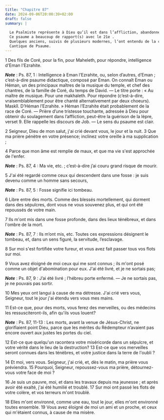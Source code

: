 ```yaml
---
title: "Chapitre 87"
date: 2024-09-06T20:00:39+02:00
draft: false
summary: |
  
  Le Psalmiste représente à Dieu qu’il est dans l’affliction, abandonné de ses amis et de ses proches, mais, en exposant ses souffrances, il peint Jésus-Christ dans sa Passion et dans l’abandonnement où ses Apôtres devaient le laisser.
  Ce psaume a beaucoup de rapport(s) avec le 21e .
  Quelques anciens, suivis de plusieurs modernes, l’ont entendu de la captivité de Babylone ; d’autres, de David persécuté par Absalom ; d’autres, enfin, de Jérémie jeté dans un cachot et abandonné des siens.
  Cantique de Psaume.
---
```



1 Des fils de Coré, pour la fin, pour Maheleth, pour répondre, intelligence d'Eman l'Ezrahite.

***Note*** :  Ps. 87, 1 : Intelligence à Eman l’Ezrahite, ou, selon d’autres, d’Eman ; c’est-à-dire psaume didactique, composé par Eman. On connaît Eman ou Héman, un des principaux maîtres de la musique du temple, et chef des chantres, de la famille de Coré, du temps de David. ― Le titre porte : « Au maître de musique. Pour une makhaleth. Pour répondre (c’est-à-dire, vraisemblablement pour être chanté alternativement par deux choeurs). Maskîl. D’Héman l’Ezrahite. » Héman l’Ezrahite était probablement de la race de Coré. ― Prière d’une tristesse touchante, adressée à Dieu pour obtenir du soulagement dans l’affliction, peut-être la guérison de la lèpre, verset 9. Elle rappelle les discours de Job. ― Le sens du psaume est clair.


2 Seigneur, Dieu de mon salut, j'ai crié devant vous, le jour et la nuit. 3 Que ma prière pénètre en votre présence; inclinez votre oreille à ma supplication ;


4 Parce que mon âme est remplie de maux, et que ma vie s'est approchée de l'enfer.

***Note*** :  Ps. 87, 4 : Ma vie, etc. ; c’est-à-dire j’ai couru grand risque de mourir.

5 J'ai été regardé comme ceux qui descendent dans une fosse : je suis devenu comme un homme sans secours,

***Note*** :  Ps. 87, 5 : Fosse signifie ici tombeau.


6 Libre entre des morts. Comme des blessés mortellement, qui dorment dans des sépulcres, dont vous ne vous souvenez plus, et qui ont été repoussés de votre main.


7 Ils m'ont mis dans une fosse profonde, dans des lieux ténébreux, et dans l'ombre de la mort.

***Note*** :  Ps. 87, 7 : Ils m’ont mis, etc. Toutes ces expressions désignent le tombeau, et, dans un sens figuré, la servitude, l’esclavage.

8 Sur moi s'est fortifiée votre fureur, et vous avez fait passer tous vos flots sur moi.


9 Vous avez éloigné de moi ceux qui me sont connus ; ils m'ont posé comme un objet d'abomination pour eux. J'ai été livré, et je ne sortais pas;

***Note*** :  Ps. 87, 9 : J’ai été livré ; l’hébreu porte enfermé. ― Je ne sortais pas, je ne pouvais pas sortir.

10 Mes yeux ont langui à cause de ma détresse. J'ai crié vers vous, Seigneur, tout le jour j'ai étendu vers vous mes mains.


11 Est-ce que, pour des morts, vous ferez des merveilles, ou des médecins les ressusciteront-ils, afin qu'ils vous louent?

***Note*** :  Ps. 87, 11-13 : Les morts, avant la venue de Jésus-Christ, ne glorifiaient point Dieu, parce que les mérites du Rédempteur n’avaient pas encore ouvert aux justes les portes du ciel.


12 Est-ce que quelqu'un racontera votre miséricorde dans un sépulcre, et votre vérité dans le lieu de la destruction? 13 Est-ce que vos merveilles seront connues dans les ténèbres, et votre justice dans la terre de l'oubli ?


14 Et moi, vers vous. Seigneur, j'ai crié, et, dès le matin, ma prière vous préviendra. 15 Pourquoi, Seigneur, repoussez-vous ma prière, détournez-vous votre face de moi ?


16 Je suis un pauvre, moi, et dans les travaux depuis ma jeunesse ; et après avoir été exalté, j'ai été humilié et troublé. 17 Sur moi ont passé les flots de votre colère, et vos terreurs m'ont troublé.


18 Elles m'ont environné, comme une eau, tout le jour, elles m'ont environné toutes ensemble. 19 Vous avez éloigné de moi un ami et un proche, et ceux qui m'étaient connus, à cause de ma misère.

